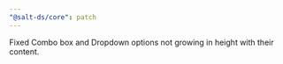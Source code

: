```yaml
---
"@salt-ds/core": patch
---
```


Fixed Combo box and Dropdown options not growing in height with their content.

